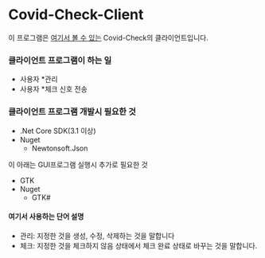 # Covid-Check-Client

이 프로그램은 [여기서 볼 수 있는](https://github.com/SoftWareAndGuider/Covid-Check) Covid-Check의 클라이언트입니다.

### 클라이언트 프로그램이 하는 일
* 사용자 *관리
* 사용자 *체크 신호 전송

### 클라이언트 프로그램 개발시 필요한 것
* .Net Core SDK(3.1 이상)
* Nuget
   * Newtonsoft.Json
  
이 아래는 GUI프로그램 실행시 추가로 필요한 것
* GTK
* Nuget
   * GTK#


#### 여기서 사용하는 단어 설명
* 관리: 지정한 것을 생성, 수정, 삭제하는 것을 말합니다
* 체크: 지정한 것을 체크하지 않음 상태에서 체크 완료 상태로 바꾸는 것을 말합니다.